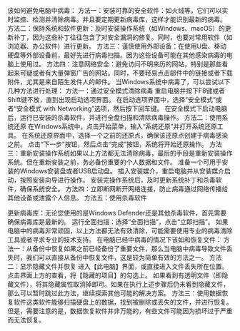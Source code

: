 该如何避免电脑中病毒：
方法一：安装可靠的安全软件：如火绒等，它们可以实时监控、检测并清除病毒。并且要定期更新病毒库，这样才能识别最新的病毒。
方法二：保持系统和软件更新：及时安装操作系统（如Windows、macOS）的更新补丁，因为这些补丁往往包含了对安全漏洞的修复。同时，也要对常用软件（如浏览器、办公软件）进行更新。
方法三：谨慎使用外部设备：在使用U盘、移动硬盘等外部设备前，最好先进行病毒扫描。因为这些设备可能在其他感染病毒的电脑上使用过。
方法四：注意网络安全：避免访问不明来历的网站，特别是那些看起来可疑或者有大量弹窗广告的网站。同时，不要轻易点击邮件中的链接或者下载附件，尤其是来自陌生发件人的邮件。
当Windows系统中病毒了，可以尝试以下几种方法进行处理：
方法一：通过安全模式清除病毒
重启电脑并按下F8键或者Shift键不放，直到出现启动选项界面。
在启动选项界面中，选择“安全模式”或者“安全模式 with Networking”选项，然后按下回车键。
在安全模式下启动电脑后，运行已安装的杀毒软件，并进行全盘扫描和清除病毒操作。
方法二：使用系统还原
在Windows系统中，点击开始菜单，输入“系统还原”并打开系统还原工具。
在系统还原界面中，选择一个之前的还原点，确保该还原点创建于病毒感染之前。
点击“下一步”按钮，然后点击“完成”按钮，系统将开始还原操作。
方法三：重新安装操作系统如果以上方法都无法清除病毒，最后的手段是重新安装操作系统。但在重新安装之前，务必备份重要的个人数据和文件。
准备一个可用于安装的Windows安装盘或者USB启动盘。
插入安装媒介，重启电脑并从安装媒介启动，按照安装向导进行操作。
安装完操作系统后，及时更新系统补丁和杀毒软件，确保系统安全。
方法四：立即断网断开网络连接，防止病毒通过网络传播给其他设备或泄露个人信息。
方法五：使用杀毒软件

更新病毒库：无论您使用的是Windows Defender还是其他杀毒软件，首先需要确保病毒库是最新的。
运行全面扫描：选择“全面扫描”，点击“立即扫描”。
如果电脑中的病毒非常顽固，以上方法都无法有效清除，可能需要使用专业的病毒清除工具或者寻求专业的技术支持。
在电脑已经中病毒的情况下该如和恢复文件：
方法一：从备份中恢复如果之前已经备份了重要文件，那么当电脑中病毒导致文件丢失时，我们可以直接从备份中恢复文件，这是较为简单有效的方法之一。
方法二：显示隐藏文件并恢复
进入【此电脑】界面，或直接进入文件丢失所在位置。
点击界面上方的查看，将【隐藏的项目】的勾选上。
如果看到有透明文件（即隐藏文件），将其隐藏属性取消掉即可。如果在执行上述步骤后仍未看到隐藏文件，那么可以暂时跳过此方法，继续探索其他可能的解决方案。
方法三：使用数据恢复软件这类软件能够扫描硬盘上的数据，找到被删除或丢失的文件，并进行恢复。但是，需要注意的是，数据恢复软件并非万能的，有些文件可能因为损坏过于严重而无法恢复。
